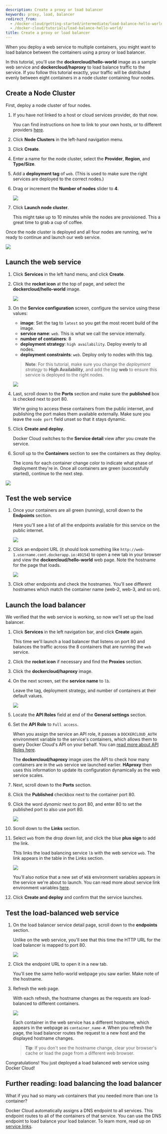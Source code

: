 ```yaml
---
description: Create a proxy or load balancer
keywords: proxy, load, balancer
redirect_from:
  - /docker-cloud/getting-started/intermediate/load-balance-hello-world/
  - /docker-cloud/tutorials/load-balance-hello-world/
title: Create a proxy or load balancer
---
```

When you deploy a web service to multiple containers, you might want to load balance between the containers using a proxy or load balancer.

In this tutorial, you'll use the **dockercloud/hello-world** image as a sample web service and **dockercloud/haproxy** to load balance traffic to the service. If you follow this tutorial exactly, your traffic will be distributed evenly between eight containers in a node cluster containing four nodes.

## Create a Node Cluster

First, deploy a node cluster of four nodes.

1. If you have not linked to a host or cloud services provider, do that now.
    
    You can find instructions on how to link to your own hosts, or to different providers [here](../infrastructure/index.md).

2. Click **Node Clusters** in the left-hand navigation menu.

3. Click **Create**.

4. Enter a name for the node cluster, select the **Provider**, **Region**, and **Type/Size**.

5. Add a **deployment tag** of `web`. (This is used to make sure the right services are deployed to the correct nodes.)

6. Drag or increment the **Number of nodes** slider to **4**.
    
    ![](images/lbd-node-wizard.png)

7. Click **Launch node cluster**.
    
    This might take up to 10 minutes while the nodes are provisioned. This a great time to grab a cup of coffee.

Once the node cluster is deployed and all four nodes are running, we're ready to continue and launch our web service.

![](images/lbd-four-nodes.png)

## Launch the web service

1. Click **Services** in the left hand menu, and click **Create**.

2. Click the **rocket icon** at the top of page, and select the **dockercloud/hello-world** image.
    
    ![](images/lbd-hello-world-jumpstart.png)

3. On the **Service configuration** screen, configure the service using these values:
    
    - **image**: Set the tag to `latest` so you get the most recent build of the image.
    - **service name**: `web`. This is what we call the service internally.
    - **number of containers**: 8
    - **deployment strategy**: `high availability`. Deploy evenly to all nodes.
    - **deployment constraints**: `web`. Deploy only to nodes with this tag.
    
    > **Note**: For this tutorial, make sure you change the *deployment strategy* to **High Availability**, and add the *tag* **web** to ensure this service is deployed to the right nodes.
    
    ![](images/lbd-web-conf.png)

4. Last, scroll down to the **Ports** section and make sure the **published** box is checked next to port 80.
    
    We're going to access these containers from the public internet, and publishing the port makes them available externally. Make sure you leave the `node port` field unset so that it stays dynamic.

5. Click **Create and deploy**.
    
    Docker Cloud switches to the **Service detail** view after you create the service.

6. Scroll up to the **Containers** section to see the containers as they deploy.
    
    The icons for each container change color to indicate what phase of deployment they're in. Once all containers are green (successfully started), continue to the next step.

![](images/lbd-containers-start.png)

## Test the web service

1. Once your containers are all green (running), scroll down to the **Endpoints** section.
    
    Here you'll see a list of all the endpoints available for this service on the public internet.
    
    ![](images/lbd-endpoints.png)

2. Click an endpoint URL (it should look something like `http://web-1.username.cont.dockerapp.io:49154`) to open a new tab in your browser and view the **dockercloud/hello-world** web page. Note the hostname for the page that loads.
    
    ![](images/lbd-hostname-1.png)

3. Click other endpoints and check the hostnames. You'll see different hostnames which match the container name (web-2, web-3, and so on).

## Launch the load balancer

We verified that the web service is working, so now we'll set up the load balancer.

1. Click **Services** in the left navigation bar, and click **Create** again.
    
    This time we'll launch a load balancer that listens on port 80 and balances the traffic across the 8 containers that are running the `web` service. 

2. Click the **rocket icon** if necessary and find the **Proxies** section.

3. Click the **dockercloud/haproxy** image.

4. On the next screen, set the **service name** to `lb`.
    
    Leave the tag, deployment strategy, and number of containers at their default values.
    
    ![](images/lbd-lb-conf.png)

5. Locate the **API Roles** field at end of the **General settings** section.

6. Set the **API Role** to `Full access`.
    
    When you assign the service an API role, it passes a `DOCKERCLOUD_AUTH` environment variable to the service's containers, which allows them to query Docker Cloud's API on your behalf. You can [read more about API Roles here](../apps/api-roles.md).
    
    The **dockercloud/haproxy** image uses the API to check how many containers are in the `web` service we launched earlier. **HAproxy** then uses this information to update its configuration dynamically as the web service scales. 

7. Next, scroll down to the **Ports** section.

8. Click the **Published** checkbox next to the container port 80.

9. Click the word *dynamic* next to port 80, and enter 80 to set the published port to also use port 80. 
    
    ![](images/lbd-lb-ports.png)

10. Scroll down to the **Links** section.

11. Select `web` from the drop down list, and click the blue **plus sign** to add the link.
    
    This links the load balancing service `lb` with the web service `web`. The link appears in the table in the Links section.
    
    ![](images/lbd-lb-envvar.png)
    
    You'll also notice that a new set of `WEB` environment variables appears in the service we're about to launch. You can read more about service link environment variables [here](../apps/service-links.md).

12. Click **Create and deploy** and confirm that the service launches.

## Test the load-balanced web service

1. On the load balancer service detail page, scroll down to the **endpoints** section.
    
    Unlike on the web service, you'll see that this time the HTTP URL for the load balancer is mapped to port 80. 
    
    ![](images/lbd-lb-endpoint.png)

2. Click the endpoint URL to open it in a new tab.
    
    You'll see the same hello-world webpage you saw earlier. Make note of the hostname.

3. Refresh the web page.
    
    With each refresh, the hostname changes as the requests are load-balanced to different containers. 
    
    ![](images/lbd-reload.gif)
    
    Each container in the web service has a different hostname, which appears in the webpage as `container_name-#`. When you refresh the page, the load balancer routes the request to a new host and the displayed hostname changes.
    
    > **Tip**: If you don't see the hostname change, clear your browser's cache or load the page from a different web browser. 

Congratulations! You just deployed a load balanced web service using Docker Cloud!

## Further reading: load balancing the load balancer

What if you had so many `web` containers that you needed more than one `lb` container?

Docker Cloud automatically assigns a DNS endpoint to all services. This endpoint routes to all of the containers of that service. You can use the DNS endpoint to load balance your load balancer. To learn more, read up on [service links](service-links.md).